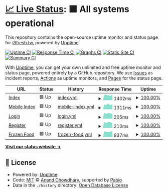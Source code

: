# [📈 Live Status](https://i3fresh-tw.github.io/status.i3fresh.tw): <!--live status--> **🟩 All systems operational**

This repository contains the open-source uptime monitor and status page for [i3fresh.tw](https://i3fresh.tw/), powered by [Upptime](https://github.com/upptime/upptime).

[![Uptime CI](https://github.com/i3fresh-tw/status.i3fresh.tw/workflows/Uptime%20CI/badge.svg)](https://github.com/i3fresh-tw/status.i3fresh.tw/actions?query=workflow%3A%22Uptime+CI%22)
[![Response Time CI](https://github.com/i3fresh-tw/status.i3fresh.tw/workflows/Response%20Time%20CI/badge.svg)](https://github.com/i3fresh-tw/status.i3fresh.tw/actions?query=workflow%3A%22Response+Time+CI%22)
[![Graphs CI](https://github.com/i3fresh-tw/status.i3fresh.tw/workflows/Graphs%20CI/badge.svg)](https://github.com/i3fresh-tw/status.i3fresh.tw/actions?query=workflow%3A%22Graphs+CI%22)
[![Static Site CI](https://github.com/i3fresh-tw/status.i3fresh.tw/workflows/Static%20Site%20CI/badge.svg)](https://github.com/i3fresh-tw/status.i3fresh.tw/actions?query=workflow%3A%22Static+Site+CI%22)
[![Summary CI](https://github.com/i3fresh-tw/status.i3fresh.tw/workflows/Summary%20CI/badge.svg)](https://github.com/i3fresh-tw/status.i3fresh.tw/actions?query=workflow%3A%22Summary+CI%22)

With [Upptime](https://upptime.js.org), you can get your own unlimited and free uptime monitor and status page, powered entirely by a GitHub repository. We use [Issues](https://github.com/i3fresh-tw/status.i3fresh.tw/issues) as incident reports, [Actions](https://github.com/i3fresh-tw/status.i3fresh.tw/actions) as uptime monitors, and [Pages](https://i3fresh-tw.github.io/status.i3fresh.tw) for the status page.

<!--start: status pages-->
<!-- This summary is generated by Upptime (https://github.com/upptime/upptime) -->
<!-- Do not edit this manually, your changes will be overwritten -->
<!-- prettier-ignore -->
| URL | Status | History | Response Time | Uptime |
| --- | ------ | ------- | ------------- | ------ |
| <img alt="" src="https://icons.duckduckgo.com/ip3/i3fresh.tw.ico" height="13"> [Index](https://i3fresh.tw/index.html) | 🟩 Up | [index.yml](https://github.com/i3fresh-tw/status.i3fresh.tw/commits/HEAD/history/index.yml) | <details><summary><img alt="Response time graph" src="./graphs/index/response-time-week.png" height="20"> 1402ms</summary><br><a href="https://status.i3fresh.tw/history/index"><img alt="Response time 1248" src="https://img.shields.io/endpoint?url=https%3A%2F%2Fraw.githubusercontent.com%2Fi3fresh-tw%2Fstatus.i3fresh.tw%2FHEAD%2Fapi%2Findex%2Fresponse-time.json"></a><br><a href="https://status.i3fresh.tw/history/index"><img alt="24-hour response time 1180" src="https://img.shields.io/endpoint?url=https%3A%2F%2Fraw.githubusercontent.com%2Fi3fresh-tw%2Fstatus.i3fresh.tw%2FHEAD%2Fapi%2Findex%2Fresponse-time-day.json"></a><br><a href="https://status.i3fresh.tw/history/index"><img alt="7-day response time 1402" src="https://img.shields.io/endpoint?url=https%3A%2F%2Fraw.githubusercontent.com%2Fi3fresh-tw%2Fstatus.i3fresh.tw%2FHEAD%2Fapi%2Findex%2Fresponse-time-week.json"></a><br><a href="https://status.i3fresh.tw/history/index"><img alt="30-day response time 1308" src="https://img.shields.io/endpoint?url=https%3A%2F%2Fraw.githubusercontent.com%2Fi3fresh-tw%2Fstatus.i3fresh.tw%2FHEAD%2Fapi%2Findex%2Fresponse-time-month.json"></a><br><a href="https://status.i3fresh.tw/history/index"><img alt="1-year response time 1248" src="https://img.shields.io/endpoint?url=https%3A%2F%2Fraw.githubusercontent.com%2Fi3fresh-tw%2Fstatus.i3fresh.tw%2FHEAD%2Fapi%2Findex%2Fresponse-time-year.json"></a></details> | <details><summary><a href="https://status.i3fresh.tw/history/index">100.00%</a></summary><a href="https://status.i3fresh.tw/history/index"><img alt="All-time uptime 100.00%" src="https://img.shields.io/endpoint?url=https%3A%2F%2Fraw.githubusercontent.com%2Fi3fresh-tw%2Fstatus.i3fresh.tw%2FHEAD%2Fapi%2Findex%2Fuptime.json"></a><br><a href="https://status.i3fresh.tw/history/index"><img alt="24-hour uptime 100.00%" src="https://img.shields.io/endpoint?url=https%3A%2F%2Fraw.githubusercontent.com%2Fi3fresh-tw%2Fstatus.i3fresh.tw%2FHEAD%2Fapi%2Findex%2Fuptime-day.json"></a><br><a href="https://status.i3fresh.tw/history/index"><img alt="7-day uptime 100.00%" src="https://img.shields.io/endpoint?url=https%3A%2F%2Fraw.githubusercontent.com%2Fi3fresh-tw%2Fstatus.i3fresh.tw%2FHEAD%2Fapi%2Findex%2Fuptime-week.json"></a><br><a href="https://status.i3fresh.tw/history/index"><img alt="30-day uptime 100.00%" src="https://img.shields.io/endpoint?url=https%3A%2F%2Fraw.githubusercontent.com%2Fi3fresh-tw%2Fstatus.i3fresh.tw%2FHEAD%2Fapi%2Findex%2Fuptime-month.json"></a><br><a href="https://status.i3fresh.tw/history/index"><img alt="1-year uptime 100.00%" src="https://img.shields.io/endpoint?url=https%3A%2F%2Fraw.githubusercontent.com%2Fi3fresh-tw%2Fstatus.i3fresh.tw%2FHEAD%2Fapi%2Findex%2Fuptime-year.json"></a></details>
| <img alt="" src="https://icons.duckduckgo.com/ip3/mob.i3fresh.tw.ico" height="13"> [Mobile Index](https://mob.i3fresh.tw/index.html) | 🟩 Up | [mobile-index.yml](https://github.com/i3fresh-tw/status.i3fresh.tw/commits/HEAD/history/mobile-index.yml) | <details><summary><img alt="Response time graph" src="./graphs/mobile-index/response-time-week.png" height="20"> 1311ms</summary><br><a href="https://status.i3fresh.tw/history/mobile-index"><img alt="Response time 1222" src="https://img.shields.io/endpoint?url=https%3A%2F%2Fraw.githubusercontent.com%2Fi3fresh-tw%2Fstatus.i3fresh.tw%2FHEAD%2Fapi%2Fmobile-index%2Fresponse-time.json"></a><br><a href="https://status.i3fresh.tw/history/mobile-index"><img alt="24-hour response time 1048" src="https://img.shields.io/endpoint?url=https%3A%2F%2Fraw.githubusercontent.com%2Fi3fresh-tw%2Fstatus.i3fresh.tw%2FHEAD%2Fapi%2Fmobile-index%2Fresponse-time-day.json"></a><br><a href="https://status.i3fresh.tw/history/mobile-index"><img alt="7-day response time 1311" src="https://img.shields.io/endpoint?url=https%3A%2F%2Fraw.githubusercontent.com%2Fi3fresh-tw%2Fstatus.i3fresh.tw%2FHEAD%2Fapi%2Fmobile-index%2Fresponse-time-week.json"></a><br><a href="https://status.i3fresh.tw/history/mobile-index"><img alt="30-day response time 1245" src="https://img.shields.io/endpoint?url=https%3A%2F%2Fraw.githubusercontent.com%2Fi3fresh-tw%2Fstatus.i3fresh.tw%2FHEAD%2Fapi%2Fmobile-index%2Fresponse-time-month.json"></a><br><a href="https://status.i3fresh.tw/history/mobile-index"><img alt="1-year response time 1222" src="https://img.shields.io/endpoint?url=https%3A%2F%2Fraw.githubusercontent.com%2Fi3fresh-tw%2Fstatus.i3fresh.tw%2FHEAD%2Fapi%2Fmobile-index%2Fresponse-time-year.json"></a></details> | <details><summary><a href="https://status.i3fresh.tw/history/mobile-index">100.00%</a></summary><a href="https://status.i3fresh.tw/history/mobile-index"><img alt="All-time uptime 100.00%" src="https://img.shields.io/endpoint?url=https%3A%2F%2Fraw.githubusercontent.com%2Fi3fresh-tw%2Fstatus.i3fresh.tw%2FHEAD%2Fapi%2Fmobile-index%2Fuptime.json"></a><br><a href="https://status.i3fresh.tw/history/mobile-index"><img alt="24-hour uptime 100.00%" src="https://img.shields.io/endpoint?url=https%3A%2F%2Fraw.githubusercontent.com%2Fi3fresh-tw%2Fstatus.i3fresh.tw%2FHEAD%2Fapi%2Fmobile-index%2Fuptime-day.json"></a><br><a href="https://status.i3fresh.tw/history/mobile-index"><img alt="7-day uptime 100.00%" src="https://img.shields.io/endpoint?url=https%3A%2F%2Fraw.githubusercontent.com%2Fi3fresh-tw%2Fstatus.i3fresh.tw%2FHEAD%2Fapi%2Fmobile-index%2Fuptime-week.json"></a><br><a href="https://status.i3fresh.tw/history/mobile-index"><img alt="30-day uptime 100.00%" src="https://img.shields.io/endpoint?url=https%3A%2F%2Fraw.githubusercontent.com%2Fi3fresh-tw%2Fstatus.i3fresh.tw%2FHEAD%2Fapi%2Fmobile-index%2Fuptime-month.json"></a><br><a href="https://status.i3fresh.tw/history/mobile-index"><img alt="1-year uptime 100.00%" src="https://img.shields.io/endpoint?url=https%3A%2F%2Fraw.githubusercontent.com%2Fi3fresh-tw%2Fstatus.i3fresh.tw%2FHEAD%2Fapi%2Fmobile-index%2Fuptime-year.json"></a></details>
| <img alt="" src="https://icons.duckduckgo.com/ip3/i3fresh.tw.ico" height="13"> [Login](https://i3fresh.tw/login.html) | 🟩 Up | [login.yml](https://github.com/i3fresh-tw/status.i3fresh.tw/commits/HEAD/history/login.yml) | <details><summary><img alt="Response time graph" src="./graphs/login/response-time-week.png" height="20"> 205ms</summary><br><a href="https://status.i3fresh.tw/history/login"><img alt="Response time 196" src="https://img.shields.io/endpoint?url=https%3A%2F%2Fraw.githubusercontent.com%2Fi3fresh-tw%2Fstatus.i3fresh.tw%2FHEAD%2Fapi%2Flogin%2Fresponse-time.json"></a><br><a href="https://status.i3fresh.tw/history/login"><img alt="24-hour response time 201" src="https://img.shields.io/endpoint?url=https%3A%2F%2Fraw.githubusercontent.com%2Fi3fresh-tw%2Fstatus.i3fresh.tw%2FHEAD%2Fapi%2Flogin%2Fresponse-time-day.json"></a><br><a href="https://status.i3fresh.tw/history/login"><img alt="7-day response time 205" src="https://img.shields.io/endpoint?url=https%3A%2F%2Fraw.githubusercontent.com%2Fi3fresh-tw%2Fstatus.i3fresh.tw%2FHEAD%2Fapi%2Flogin%2Fresponse-time-week.json"></a><br><a href="https://status.i3fresh.tw/history/login"><img alt="30-day response time 197" src="https://img.shields.io/endpoint?url=https%3A%2F%2Fraw.githubusercontent.com%2Fi3fresh-tw%2Fstatus.i3fresh.tw%2FHEAD%2Fapi%2Flogin%2Fresponse-time-month.json"></a><br><a href="https://status.i3fresh.tw/history/login"><img alt="1-year response time 196" src="https://img.shields.io/endpoint?url=https%3A%2F%2Fraw.githubusercontent.com%2Fi3fresh-tw%2Fstatus.i3fresh.tw%2FHEAD%2Fapi%2Flogin%2Fresponse-time-year.json"></a></details> | <details><summary><a href="https://status.i3fresh.tw/history/login">100.00%</a></summary><a href="https://status.i3fresh.tw/history/login"><img alt="All-time uptime 100.00%" src="https://img.shields.io/endpoint?url=https%3A%2F%2Fraw.githubusercontent.com%2Fi3fresh-tw%2Fstatus.i3fresh.tw%2FHEAD%2Fapi%2Flogin%2Fuptime.json"></a><br><a href="https://status.i3fresh.tw/history/login"><img alt="24-hour uptime 100.00%" src="https://img.shields.io/endpoint?url=https%3A%2F%2Fraw.githubusercontent.com%2Fi3fresh-tw%2Fstatus.i3fresh.tw%2FHEAD%2Fapi%2Flogin%2Fuptime-day.json"></a><br><a href="https://status.i3fresh.tw/history/login"><img alt="7-day uptime 100.00%" src="https://img.shields.io/endpoint?url=https%3A%2F%2Fraw.githubusercontent.com%2Fi3fresh-tw%2Fstatus.i3fresh.tw%2FHEAD%2Fapi%2Flogin%2Fuptime-week.json"></a><br><a href="https://status.i3fresh.tw/history/login"><img alt="30-day uptime 100.00%" src="https://img.shields.io/endpoint?url=https%3A%2F%2Fraw.githubusercontent.com%2Fi3fresh-tw%2Fstatus.i3fresh.tw%2FHEAD%2Fapi%2Flogin%2Fuptime-month.json"></a><br><a href="https://status.i3fresh.tw/history/login"><img alt="1-year uptime 100.00%" src="https://img.shields.io/endpoint?url=https%3A%2F%2Fraw.githubusercontent.com%2Fi3fresh-tw%2Fstatus.i3fresh.tw%2FHEAD%2Fapi%2Flogin%2Fuptime-year.json"></a></details>
| <img alt="" src="https://icons.duckduckgo.com/ip3/i3fresh.tw.ico" height="13"> [Register](https://i3fresh.tw/register.html) | 🟩 Up | [register.yml](https://github.com/i3fresh-tw/status.i3fresh.tw/commits/HEAD/history/register.yml) | <details><summary><img alt="Response time graph" src="./graphs/register/response-time-week.png" height="20"> 210ms</summary><br><a href="https://status.i3fresh.tw/history/register"><img alt="Response time 197" src="https://img.shields.io/endpoint?url=https%3A%2F%2Fraw.githubusercontent.com%2Fi3fresh-tw%2Fstatus.i3fresh.tw%2FHEAD%2Fapi%2Fregister%2Fresponse-time.json"></a><br><a href="https://status.i3fresh.tw/history/register"><img alt="24-hour response time 214" src="https://img.shields.io/endpoint?url=https%3A%2F%2Fraw.githubusercontent.com%2Fi3fresh-tw%2Fstatus.i3fresh.tw%2FHEAD%2Fapi%2Fregister%2Fresponse-time-day.json"></a><br><a href="https://status.i3fresh.tw/history/register"><img alt="7-day response time 210" src="https://img.shields.io/endpoint?url=https%3A%2F%2Fraw.githubusercontent.com%2Fi3fresh-tw%2Fstatus.i3fresh.tw%2FHEAD%2Fapi%2Fregister%2Fresponse-time-week.json"></a><br><a href="https://status.i3fresh.tw/history/register"><img alt="30-day response time 199" src="https://img.shields.io/endpoint?url=https%3A%2F%2Fraw.githubusercontent.com%2Fi3fresh-tw%2Fstatus.i3fresh.tw%2FHEAD%2Fapi%2Fregister%2Fresponse-time-month.json"></a><br><a href="https://status.i3fresh.tw/history/register"><img alt="1-year response time 197" src="https://img.shields.io/endpoint?url=https%3A%2F%2Fraw.githubusercontent.com%2Fi3fresh-tw%2Fstatus.i3fresh.tw%2FHEAD%2Fapi%2Fregister%2Fresponse-time-year.json"></a></details> | <details><summary><a href="https://status.i3fresh.tw/history/register">100.00%</a></summary><a href="https://status.i3fresh.tw/history/register"><img alt="All-time uptime 100.00%" src="https://img.shields.io/endpoint?url=https%3A%2F%2Fraw.githubusercontent.com%2Fi3fresh-tw%2Fstatus.i3fresh.tw%2FHEAD%2Fapi%2Fregister%2Fuptime.json"></a><br><a href="https://status.i3fresh.tw/history/register"><img alt="24-hour uptime 100.00%" src="https://img.shields.io/endpoint?url=https%3A%2F%2Fraw.githubusercontent.com%2Fi3fresh-tw%2Fstatus.i3fresh.tw%2FHEAD%2Fapi%2Fregister%2Fuptime-day.json"></a><br><a href="https://status.i3fresh.tw/history/register"><img alt="7-day uptime 100.00%" src="https://img.shields.io/endpoint?url=https%3A%2F%2Fraw.githubusercontent.com%2Fi3fresh-tw%2Fstatus.i3fresh.tw%2FHEAD%2Fapi%2Fregister%2Fuptime-week.json"></a><br><a href="https://status.i3fresh.tw/history/register"><img alt="30-day uptime 100.00%" src="https://img.shields.io/endpoint?url=https%3A%2F%2Fraw.githubusercontent.com%2Fi3fresh-tw%2Fstatus.i3fresh.tw%2FHEAD%2Fapi%2Fregister%2Fuptime-month.json"></a><br><a href="https://status.i3fresh.tw/history/register"><img alt="1-year uptime 100.00%" src="https://img.shields.io/endpoint?url=https%3A%2F%2Fraw.githubusercontent.com%2Fi3fresh-tw%2Fstatus.i3fresh.tw%2FHEAD%2Fapi%2Fregister%2Fuptime-year.json"></a></details>
| <img alt="" src="https://icons.duckduckgo.com/ip3/i3fresh.tw.ico" height="13"> [Frozen Food](https://i3fresh.tw/inpage_47.html) | 🟩 Up | [frozen-food.yml](https://github.com/i3fresh-tw/status.i3fresh.tw/commits/HEAD/history/frozen-food.yml) | <details><summary><img alt="Response time graph" src="./graphs/frozen-food/response-time-week.png" height="20"> 937ms</summary><br><a href="https://status.i3fresh.tw/history/frozen-food"><img alt="Response time 896" src="https://img.shields.io/endpoint?url=https%3A%2F%2Fraw.githubusercontent.com%2Fi3fresh-tw%2Fstatus.i3fresh.tw%2FHEAD%2Fapi%2Ffrozen-food%2Fresponse-time.json"></a><br><a href="https://status.i3fresh.tw/history/frozen-food"><img alt="24-hour response time 703" src="https://img.shields.io/endpoint?url=https%3A%2F%2Fraw.githubusercontent.com%2Fi3fresh-tw%2Fstatus.i3fresh.tw%2FHEAD%2Fapi%2Ffrozen-food%2Fresponse-time-day.json"></a><br><a href="https://status.i3fresh.tw/history/frozen-food"><img alt="7-day response time 937" src="https://img.shields.io/endpoint?url=https%3A%2F%2Fraw.githubusercontent.com%2Fi3fresh-tw%2Fstatus.i3fresh.tw%2FHEAD%2Fapi%2Ffrozen-food%2Fresponse-time-week.json"></a><br><a href="https://status.i3fresh.tw/history/frozen-food"><img alt="30-day response time 972" src="https://img.shields.io/endpoint?url=https%3A%2F%2Fraw.githubusercontent.com%2Fi3fresh-tw%2Fstatus.i3fresh.tw%2FHEAD%2Fapi%2Ffrozen-food%2Fresponse-time-month.json"></a><br><a href="https://status.i3fresh.tw/history/frozen-food"><img alt="1-year response time 896" src="https://img.shields.io/endpoint?url=https%3A%2F%2Fraw.githubusercontent.com%2Fi3fresh-tw%2Fstatus.i3fresh.tw%2FHEAD%2Fapi%2Ffrozen-food%2Fresponse-time-year.json"></a></details> | <details><summary><a href="https://status.i3fresh.tw/history/frozen-food">100.00%</a></summary><a href="https://status.i3fresh.tw/history/frozen-food"><img alt="All-time uptime 100.00%" src="https://img.shields.io/endpoint?url=https%3A%2F%2Fraw.githubusercontent.com%2Fi3fresh-tw%2Fstatus.i3fresh.tw%2FHEAD%2Fapi%2Ffrozen-food%2Fuptime.json"></a><br><a href="https://status.i3fresh.tw/history/frozen-food"><img alt="24-hour uptime 100.00%" src="https://img.shields.io/endpoint?url=https%3A%2F%2Fraw.githubusercontent.com%2Fi3fresh-tw%2Fstatus.i3fresh.tw%2FHEAD%2Fapi%2Ffrozen-food%2Fuptime-day.json"></a><br><a href="https://status.i3fresh.tw/history/frozen-food"><img alt="7-day uptime 100.00%" src="https://img.shields.io/endpoint?url=https%3A%2F%2Fraw.githubusercontent.com%2Fi3fresh-tw%2Fstatus.i3fresh.tw%2FHEAD%2Fapi%2Ffrozen-food%2Fuptime-week.json"></a><br><a href="https://status.i3fresh.tw/history/frozen-food"><img alt="30-day uptime 100.00%" src="https://img.shields.io/endpoint?url=https%3A%2F%2Fraw.githubusercontent.com%2Fi3fresh-tw%2Fstatus.i3fresh.tw%2FHEAD%2Fapi%2Ffrozen-food%2Fuptime-month.json"></a><br><a href="https://status.i3fresh.tw/history/frozen-food"><img alt="1-year uptime 100.00%" src="https://img.shields.io/endpoint?url=https%3A%2F%2Fraw.githubusercontent.com%2Fi3fresh-tw%2Fstatus.i3fresh.tw%2FHEAD%2Fapi%2Ffrozen-food%2Fuptime-year.json"></a></details>

<!--end: status pages-->

[**Visit our status website →**](https://i3fresh-tw.github.io/status.i3fresh.tw)

## 📄 License

- Powered by: [Upptime](https://github.com/upptime/upptime)
- Code: [MIT](./LICENSE) © [Anand Chowdhary](https://anandchowdhary.com), supported by [Pabio](https://pabio.com)
- Data in the `./history` directory: [Open Database License](https://opendatacommons.org/licenses/odbl/1-0/)
